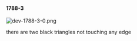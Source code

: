 #### 1788-3
![dev-1788-3-0.png](https://github.com/lil-lab/nlvr/raw/master/nlvr/dev/images/2/dev-1788-3-0.png "dev-1788-3-0.png")

there are two black triangles not touching any edge
